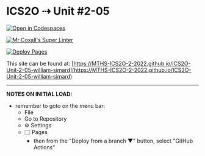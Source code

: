 # ICS2O ⇢ Unit #2-05

[![Open in Codespaces](https://classroom.github.com/assets/launch-codespace-f4981d0f882b2a3f0472912d15f9806d57e124e0fc890972558857b51b24a6f9.svg)](https://classroom.github.com/open-in-codespaces?assignment_repo_id=10620582)

[![Mr Coxall's Super Linter](https://github.com/MTHS-ICS2O-2-2022/ICS2O-Unit-2-05-william-simard/workflows/Mr%20Coxall's%20Super%20Linter/badge.svg)](https://github.com/MTHS-ICS2O-2-2022/ICS2O-Unit-2-05-william-simard/actions)

[![Deploy Pages](https://github.com/MTHS-ICS2O-2-2022/ICS2O-Unit-2-05-william-simard/workflows/Deploy%20Pages/badge.svg)](https://github.com/MTHS-ICS2O-2-2022/ICS2O-Unit-2-05-william-simard/actions)

This site can be found at: [https://MTHS-ICS2O-2-2022.github.io/ICS2O-Unit-2-05-william-simard](https://MTHS-ICS2O-2-2022.github.io/ICS2O-Unit-2-05-william-simard)

---

**NOTES ON INITIAL LOAD:**
- remember to goto on the menu bar:
  - File
  - Go to Repository
  - ⚙ Settings
  - 🗔 Pages
    - then from the "Deploy from a branch ▼" button, select "GitHub Actions"
